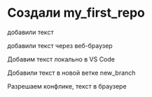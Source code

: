 # Создали my_first_repo

добавили текст

добавили текст через веб-браузер

Добавим текст локально в VS Code

Добавили текст в новой ветке new_branch

Разрешаем конфлике, текст в браузере